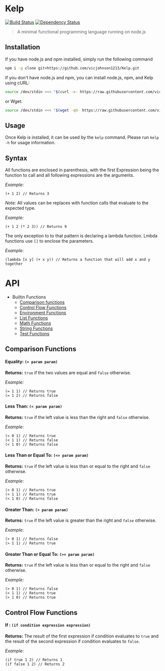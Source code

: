 # Kelp

[![Build Status](https://travis-ci.org/vicjohnson1213/Kelp.svg?branch=master)](https://travis-ci.org/vicjohnson1213/Kelp) [![Dependency Status](https://david-dm.org/vicjohnson1213/Kelp.svg)](https://david-dm.org/vicjohnson1213/Kelp)

> A minimal functional programming language running on node.js

## Installation

If you have node.js and npm installed, simply run the following command

```bash
npm i -g clone git+https://github.com/vicjohnson1213/Kelp.git
```

If you don't have node.js and npm, you can install node.js, npm, and Kelp using cURL:

```bash
source /dev/stdin <<< "$(curl -o- https://raw.githubusercontent.com/vicjohnson1213/Kelp/master/install.sh)"
```

or Wget:

```bash
source /dev/stdin <<< "$(wget -qO- https://raw.githubusercontent.com/vicjohnson1213/Kelp/master/install.sh)"
```

## Usage

Once Kelp is installed, it can be used by the `kelp` command.  Please run `kelp -h` for usage information.

## Syntax

All functions are enclosed in parenthesis, with the first Expression being the function to call and all following expressions are the arguments.

*Example:*
```
(+ 1 2) // Returns 3
```

*Note:* All values can be replaces with function calls that evaluate to the expected type.

*Example:*
```
(+ 1 2 (* 2 3)) // Returns 9
```

The only exception to to that pattern is declaring a lambda function.  Lmbda functions use `[]` to enclose the parameters.

*Example:*
```
(lambda [x y] (+ x y)) // Returns a function that will add x and y together
```

# API

- Builtin Functions
    - [Comparison functions](#comparison-functions)
    - [Control Flow Functions](#control-flow-functions)
    - [Environment Functions](#environment-functions)
    - [List Functions](#list-functions)
    - [Math Functions](#math-functions)
    - [String Functions](#string-functions)
    - [Test Functions](#test-functions)


## Comparison Functions

#### Equality: `(= param param)`

**Returns:** `true` if the two values are equal and `false` otherwise.

*Example:*
```
(= 1 1) // Returns true
(= 1 2) // Returns false
```

#### Less Than: `(< param param)`

**Returns:** `true` if the left value is less than the right and `false` otherwise.

*Example:*
```
(< 0 1) // Returns true
(< 1 1) // Returns false
(< 1 0) // Returns false
```

#### Less Than or Equal To: `(<= param param)`

**Returns:** `true` if the left value is less than or equal to the right and `false` otherwise.

*Example:*
```
(< 0 1) // Returns true
(< 1 1) // Returns true
(< 1 0) // Returns false
```

#### Greater Than: `(> param param)`

**Returns:** `true` if the left value is greater than the right and `false` otherwise.

*Example:*
```
(> 0 1) // Returns false
(> 1 1) // Returns true
```

#### Greater Than or Equal To: `(>= param param)`

**Returns:** `true` if the left value is less than or equal to the right and `false` otherwise.

*Example:*
```
(> 0 1) // Returns false
(> 1 1) // Returns true
(> 1 0) // Returns true
```

## Control Flow Functions

#### If : `(if condition expression expression)`

**Returns:** The result of the first expression if condition evaluates to `true` and the result of the second expression if condition evaluates to `false`.

*Example:*
```
(if true 1 2) // Returns 1
(if false 1 2) // Returns 2
```